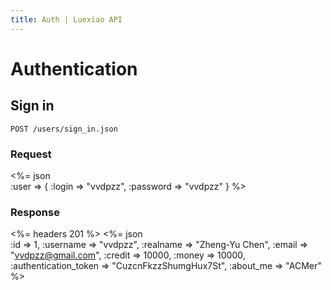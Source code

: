 ```yaml
---
title: Auth | Luexiao API
---
```


# Authentication

## Sign in
    POST /users/sign_in.json

### Request
<%= json \
	:user => {
	  :login => "vvdpzz",
	  :password => "vvdpzz"
	}
%>

### Response
<%= headers 201 %>
<%= json \
	:id => 1,
	:username => "vvdpzz",
	:realname => "Zheng-Yu Chen",
	:email => "vvdpzz@gmail.com",
	:credit => 10000,
	:money => 10000,
	:authentication_token => "CuzcnFkzzShumgHux7St",
	:about_me => "ACMer"
%>
